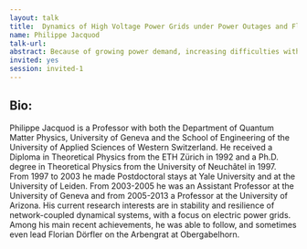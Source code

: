 ```yaml
---
layout: talk
title:  Dynamics of High Voltage Power Grids under Power Outages and Fluctuations
name: Philippe Jacquod 
talk-url: 
abstract: Because of growing power demand, increasing difficulties with grid upgrades, and the emergence of intermittent new renewable energy sources, electric power systems are more and more often operated closer to their maximal capacity. The increasing penetration of new renewable energy sources furthermore reduces the overall mechanical inertia available. All this raises important grid stability issues over short to medium time scales, which can be answered only through in-depth investigations of power grid dynamics over large geographical scales. I will first describe PanTaGruEl, a dynamical grid model we constructed to investigate voltage angle and frequency dynamics following disturbances in the synchronous grid of continental Europe. PanTaGruEl will then be used to corroborate theoretical predictions (i) on global grid robustness, (ii) on the location of local grid vulnerabilities, (iii) on the optimal location of mechanical inertia and of primary control and (iv) on the propagation of frequency waves following local disturbances. Time and spatial scales are identified, which separate regimes with different dynamical behaviors. 
invited: yes
session: invited-1
---
```


## Bio:
Philippe Jacquod is a Professor with both the Department of Quantum Matter Physics, University of Geneva and the School of Engineering of the University of Applied Sciences of Western Switzerland. He received a Diploma in Theoretical Physics from the ETH Zürich in 1992 and a Ph.D. degree in Theoretical Physics from the University of Neuchâtel in 1997. From 1997 to 2003 he made Postdoctoral stays at Yale University and at the University of Leiden. From 2003-2005 he was an Assistant Professor at the University of Geneva and from 2005-2013 a Professor at the University of Arizona. His current research interests are in stability and resilience of network-coupled dynamical systems, with a focus on electric power grids. Among his main recent achievements, he was able to follow, and sometimes even lead Florian Dörfler on the Arbengrat at Obergabelhorn.
